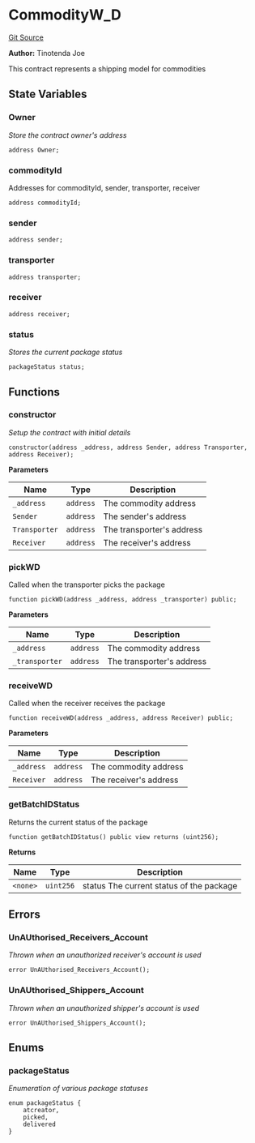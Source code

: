 # CommodityW_D
[Git Source](https://github.com/tinotendajoe01/Solidity-Blochain/blob/eacbf6f1ab8174a4c8abbfec3ad125841d672252/src/LedgerContracts/CommodityW_D.sol)

**Author:**
Tinotenda Joe

This contract represents a shipping model for commodities


## State Variables
### Owner
*Store the contract owner's address*


```solidity
address Owner;
```


### commodityId
Addresses for commodityId, sender, transporter, receiver


```solidity
address commodityId;
```


### sender

```solidity
address sender;
```


### transporter

```solidity
address transporter;
```


### receiver

```solidity
address receiver;
```


### status
*Stores the current package status*


```solidity
packageStatus status;
```


## Functions
### constructor

*Setup the contract with initial details*


```solidity
constructor(address _address, address Sender, address Transporter, address Receiver);
```
**Parameters**

|Name|Type|Description|
|----|----|-----------|
|`_address`|`address`|The commodity address|
|`Sender`|`address`|The sender's address|
|`Transporter`|`address`|The transporter's address|
|`Receiver`|`address`|The receiver's address|


### pickWD

Called when the transporter picks the package


```solidity
function pickWD(address _address, address _transporter) public;
```
**Parameters**

|Name|Type|Description|
|----|----|-----------|
|`_address`|`address`|The commodity address|
|`_transporter`|`address`|The transporter's address|


### receiveWD

Called when the receiver receives the package


```solidity
function receiveWD(address _address, address Receiver) public;
```
**Parameters**

|Name|Type|Description|
|----|----|-----------|
|`_address`|`address`|The commodity address|
|`Receiver`|`address`|The receiver's address|


### getBatchIDStatus

Returns the current status of the package


```solidity
function getBatchIDStatus() public view returns (uint256);
```
**Returns**

|Name|Type|Description|
|----|----|-----------|
|`<none>`|`uint256`|status The current status of the package|


## Errors
### UnAUthorised_Receivers_Account
*Thrown when an unauthorized receiver's account is used*


```solidity
error UnAUthorised_Receivers_Account();
```

### UnAUthorised_Shippers_Account
*Thrown when an unauthorized shipper's account is used*


```solidity
error UnAUthorised_Shippers_Account();
```

## Enums
### packageStatus
*Enumeration of various package statuses*


```solidity
enum packageStatus {
    atcreator,
    picked,
    delivered
}
```

